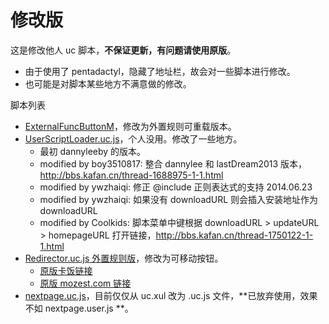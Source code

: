 修改版
======

这是修改他人 uc 脚本，**不保证更新，有问题请使用原版**。

 - 由于使用了 pentadactyl，隐藏了地址栏，故会对一些脚本进行修改。
 - 也可能是对脚本某些地方不满意做的修改。

脚本列表

 - [ExternalFuncButtonM](ExternalFuncButtonM)，修改为外置规则可重载版本。
 - [UserScriptLoader.uc.js](UserScriptLoader.uc.js)，个人没用。修改了一些地方。
 	- 最初 dannyleeby 的版本。
 	- modified by boy3510817: 整合 dannylee 和 lastDream2013 版本，http://bbs.kafan.cn/thread-1688975-1-1.html
 	- modified by ywzhaiqi: 修正 @include 正则表达式的支持 2014.06.23
 	- modified by ywzhaiqi: 如果没有 downloadURL 则会插入安装地址作为 downloadURL
 	- modified by Coolkids: 脚本菜单中键根据 downloadURL > updateURL > homepageURL 打开链接，http://bbs.kafan.cn/thread-1750122-1-1.html
 - [Redirector.uc.js 外置规则版](Redirector.uc.js)，修改为可移动按钮。
 	- [原版卡饭链接](http://www.kafan.cn/forum.php?mod=viewthread&tid=1621837)
 	- [原版 mozest.com 链接](http://j.mozest.com/zh-CN/ucscript/script/112/)
 - [nextpage.uc.js](nextpage.uc.js)，目前仅仅从 uc.xul 改为 .uc.js 文件，**已放弃使用，效果不如 nextpage.user.js **。